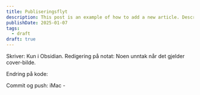 ```yaml
---
title: Publiseringsflyt
description: This post is an example of how to add a new article. Description 50-160 words
publishDate: 2025-01-07
tags:
  - draft
draft: true
---
```



Skriver: Kun i Obsidian. 
Redigering på notat: Noen unntak når det gjelder cover-bilde.

Endring på kode:


Commit og push:
iMac - 